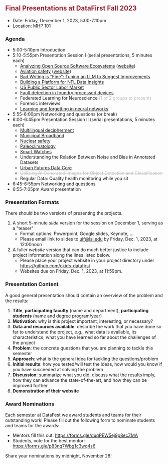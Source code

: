 ## <span style="color:#9D2235;font-weight:bold">Final Presentations</span> <span style="color:#9D2235">at DataFirst Fall 2023</span>

- Date: Friday, December 1, 2023, 5:00-7:10pm
- Location: [MHP](https://maps.usc.edu/?id=1928&reference=MHP#!ct/53723,53722,55414,55415,55418?m/552504?s/) 101

### Agenda
- 5:00-5:10pm Introduction
- 5:10-5:55pm Presentation Session I (serial presentations,  5 minutes each)
    - [Analyzing Open Source Software Ecosystems](https://github.com/ckids-datafirst/2023-fall-software-ecosystems/blob/main/content/results/DataFirst%20Final%20Presentation.pptx) ([website](https://ckids-datafirst.github.io/2023-fall-software-ecosystems))
    - [Aviation safety](https://docs.google.com/presentation/d/1jhiXaIc_vZcVcwy5roXUPR-URiogvyPhAm0jr3jiCgA) ([website](https://ckids-datafirst.github.io/2023-fall-aviation-safety))
    - [Bad Writing is "Fine": Tuning an LLM to Suggest Improvements](https://docs.google.com/presentation/d/1Zo1bdr72rzqOHMI-0weYjmWkVqJrvMHUpmyttsbJnO0)       
    - [Building a Platform for NFL Data Insights](https://docs.google.com/presentation/d/1rMBRK41_23LIeyyz8yXhby90Gbhi7QwXTzEGkDlxYgE)
    - [US Public Sector Labor Market](https://docs.google.com/presentation/d/1CFGevtINruPJfPutS801GUi9dCFZi0Dsb2NQC-umloU)
    - [Fault detection in foundry processed devices](https://docs.google.com/presentation/d/1GG1YDh96QBYiCY-H4HhVKqs3honGDOTnFnvo_ZEbQTY)        
    - Federated Learning for Neuroscience <span style="color:#BBBBBB">(1 of 2 groups to present)</span> 
    - Forensic interviews        
    - [Learning and forgetting in neural networks](https://docs.google.com/presentation/d/1W3o3drj9_mn_Xtt4yHXilquvm8w3gSVVJdTReEoiU-g)      
- 5:55-6:00pm Networking and questions (or break)
- 6:00-6:45pm Presentation Session II (serial presentations, 5 minutes each)
    - [Multilingual decipherment](https://docs.google.com/presentation/d/17Pqg32x5xyAB1Qq_eOCWhv9MOLkA8OkM1tATc9SUEVM)  
    - [Municipal Broadband](https://docs.google.com/presentation/d/1qJ63Zc10lZOH0l7T2TQNNkXKYiuwmCwCjumdDDD7nVU)
    - [Nuclear safety](https://docs.google.com/presentation/d/1mMI_68bH62_03MR5txZHfn8xQoGYoOfKseRmpTMf3Ok)
    - [Paleoclimatology](https://docs.google.com/presentation/d/1xgzsrci497XWe1nyyoHrrjVCrm1VQpHVJ_9aWAiAIQg)        
    - [Smart Watches](https://docs.google.com/presentation/d/1rB5CwkG8rrB7jgq1vZv3SNEdoUo7eOzpFP9Zi4DlLD8)        
    - Understanding the Relation Between Noise and Bias in Annotated Datasets        
    - [Urban Futures Data Core](https://docs.google.com/presentation/d/12rvo1VUtF-2HMq8h0wzg0hzVRvNrMaQK6-7LnXSW59E)
    - <span style="color:#BBBBBB">~~Utilizing AI Generated Images for Object Detection and Classification~~</span>   
    - Regular Data: Quality health monitoring while you sit
- 6:45-6:55pm Networking and questions
- 6:55-7:05pm Award presentation

### Presentation Formats
There should be two versions of presenting the projects.
  1. A short 5-minute _slide_ version for the session on December 1, serving as a "teaser"
     - Format options: Powerpoint, Google slides, Keynote, ...
     - Please email link to slides to ulf@isi.edu by Friday, Dec. 1, 2023, at 12:00noon
  2. A fuller _website_ version that can do much better justice to include project information along the lines listed below.
     - Please place your project website in your project directory under https://github.com/ckids-datafirst
     - Websites due on Friday, Dec. 1, 2023, at 11:59pm.

### Presentation Content
A good general presentation should contain an overview of the problem and the results:
  1. __Title__, __participating faculty__ (name and department), __participating students__ (name and degree program/year)
  2. __Motivation__: why is this project important, interesting, or necessary?
  3. __Data and resources available__: describe the work that you have done so far to understand the project, e.g., what data is available, its characteristics, what you have learned so far about the challenges of the project
  4. __Problem__: the concrete questions that you are planning to tackle this semester
  5. __Approach__: what is the general idea for tackling the questions/problem
  6. __Initial results__: how you tested/will test the ideas, how would you know if you have succeeded at solving the problem
  7. __Discussion__: summarize what you did, discuss what the results imply, how they can advance the state-of-the-art, and how they can be improved further
  8. __Demonstration of their website__

### Award Nominations
Each semester at DataFest we award students and teams for their outstanding work! Please fill out the following form to nominate students and teams for the awards: 
- Mentors fill this out: https://forms.gle/duqPEW5ej9p8ecZMA 
- Students, vote for the best mentor: https://forms.gle/p83nq7Wbg1c3wq4s6
  
Share your nominations by midnight, November 28!
